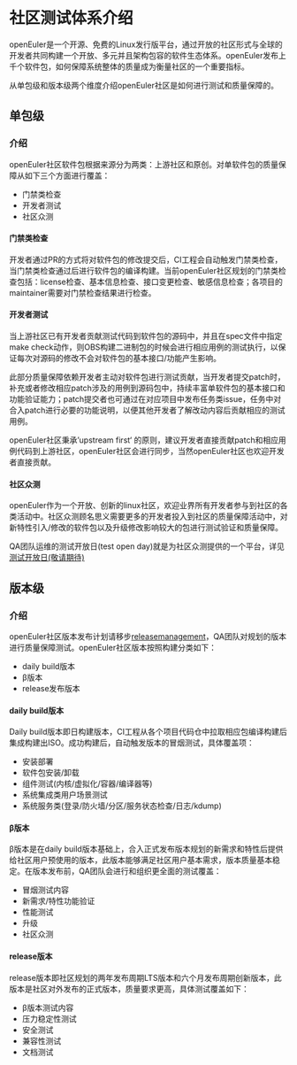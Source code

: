 # 社区测试体系介绍

openEuler是一个开源、免费的Linux发行版平台，通过开放的社区形式与全球的开发者共同构建一个开放、多元并且架构包容的软件生态体系。openEuler发布上千个软件包，如何保障系统整体的质量成为衡量社区的一个重要指标。

从单包级和版本级两个维度介绍openEuler社区是如何进行测试和质量保障的。

## 单包级

### 介绍

openEuler社区软件包根据来源分为两类：上游社区和原创。对单软件包的质量保障从如下三个方面进行覆盖：

- 门禁类检查  
- 开发者测试  
- 社区众测  

#### 门禁类检查

开发者通过PR的方式将对软件包的修改提交后，CI工程会自动触发门禁类检查，当门禁类检查通过后进行软件包的编译构建。当前openEuler社区规划的门禁类检查包括：license检查、基本信息检查、接口变更检查、敏感信息检查；各项目的maintainer需要对门禁检查结果进行检查。

#### 开发者测试

当上游社区已有开发者贡献测试代码到软件包的源码中，并且在spec文件中指定make check动作，则OBS构建二进制包的时候会进行相应用例的测试执行，以保证每次对源码的修改不会对软件包的基本接口/功能产生影响。

此部分质量保障依赖开发者主动对软件包进行测试贡献，当开发者提交patch时，补充或者修改相应patch涉及的用例到源码包中，持续丰富单软件包的基本接口和功能验证能力；patch提交者也可通过在对应项目中发布任务类issue，任务中对合入patch进行必要的功能说明，以便其他开发者了解改动内容后贡献相应的测试用例。

openEuler社区秉承’upstream first‘ 的原则，建议开发者直接贡献patch和相应用例代码到上游社区，openEuler社区会进行同步，当然openEuler社区也欢迎开发者直接贡献。

#### 社区众测

openEuler作为一个开放、创新的linux社区，欢迎业界所有开发者参与到社区的各类活动中。社区众测顾名思义需要更多的开发者投入到社区的质量保障活动中，对新特性引入/修改的软件包以及升级修改影响较大的包进行测试验证和质量保障。

QA团队运维的测试开放日(test open day)就是为社区众测提供的一个平台，详见[测试开放日(敬请期待)]()

## 版本级

### 介绍

openEuler社区版本发布计划请移步[releasemanagement](https://gitee.com/openeuler/release-management)，QA团队对规划的版本进行质量保障测试。openEuler社区版本按照构建分类如下：

- daily build版本  
- β版本  
- release发布版本  

#### daily build版本

Daily build版本即日构建版本，CI工程从各个项目代码仓中拉取相应包编译构建后集成构建出ISO。成功构建后，自动触发版本的冒烟测试，具体覆盖项：

- 安装部署  
- 软件包安装/卸载   
- 组件测试(内核/虚拟化/容器/编译器等)  
- 系统集成类用户场景测试  
- 系统服务类(登录/防火墙/分区/服务状态检查/日志/kdump)

#### β版本

β版本是在daily build版本基础上，合入正式发布版本规划的新需求和特性后提供给社区用户预使用的版本，此版本能够满足社区用户基本需求，版本质量基本稳定。在版本发布前，QA团队会进行和组织更全面的测试覆盖：

- 冒烟测试内容  
- 新需求/特性功能验证  
- 性能测试   
- 升级  
- 社区众测  

#### release版本

release版本即社区规划的两年发布周期LTS版本和六个月发布周期创新版本，此版本是社区对外发布的正式版本，质量要求更高，具体测试覆盖如下：

- β版本测试内容     
- 压力稳定性测试  
- 安全测试  
- 兼容性测试  
- 文档测试





